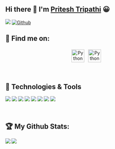 ## Hi there 👋 I'm [Pritesh Tripathi][website] 😀
![](https://visitor-badge.laobi.icu/badge?page_id=priteshtripathi7.priteshtripathi7) [![Github](https://img.shields.io/github/followers/priteshtripathi7?label=Followers&logo=Github)](https://github.com/priteshtripathi7)

## :email: Find me on:
<p align="center">
   <a href="https://www.linkedin.com/in/pritesh-kumar-tripathi-441aa1171/" target="_blank" rel="noopener noreferrer"> <img src="https://cdn.jsdelivr.net/npm/simple-icons@v3/icons/linkedin.svg" alt="Python" height="40" style="vertical-align:top; margin:4px"></a>
   <a href="mailto:pritesh.kt@gmail.com"> <img src="https://cdn.jsdelivr.net/npm/simple-icons@v3/icons/gmail.svg" alt="Python" height="40" style="vertical-align:top; margin:4px"></a> 
</p>

<br />

## 🔧 Technologies & Tools
![](https://img.shields.io/badge/Code-JavaScript-informational?style=flat&logo=javascript&logoColor=white&color=2bbc8a)
![](https://img.shields.io/badge/Code-Python-informational?style=flat&logo=python&logoColor=white&color=2bbc8a)
![](https://img.shields.io/badge/Code-C++-informational?style=flat&logo=c%2B%2B&logoColor=white&color=2bbc8a)
![](https://img.shields.io/badge/Code-MySQL-informational?style=flat&logo=mysql&logoColor=white&color=2bbc8a)
![](https://img.shields.io/badge/Backend-NodeJS-informational?style=flat&logo=node&logoColor=white&color=2bbc8a)
![](https://img.shields.io/badge/Backend-Django-informational?style=flat&logo=django&logoColor=white&color=2bbc8a)
![](https://img.shields.io/badge/Application-Hadoop-informational?style=flat&logo=hadoop&logoColor=white&color=2bbc8a)
![](https://img.shields.io/badge/OS-Linux-informational?style=flat&logo=linux&logoColor=white&color=2bbc8a)
</p>

<br />

## :trophy: My Github Stats:

<!--
![GitHub stats](https://readme-stats-cfgj2cxdy.vercel.app/api?username=CharalambosIoannou&count_private=true&show_icons=true&theme=tokyonight)
![Top Langs](https://readme-stats-cfgj2cxdy.vercel.app/api/top-langs/?username=CharalambosIoannou&hide=php&theme=tokyonight)
-->
<div>
<a href="https://readme-stats-cfgj2cxdy.vercel.app/api?username=priteshtripathi7&count_private=true&show_icons=true&theme=tokyonight">
  <img  align="left" src="https://readme-stats-cfgj2cxdy.vercel.app/api?username=priteshtripathi7&count_private=true&show_icons=true&theme=tokyonight" />
</a>
<a href="https://readme-stats-cfgj2cxdy.vercel.app/api/top-langs/?username=priteshtripathi7&hide=php&theme=tokyonight">
  <img align="left" src="https://readme-stats-cfgj2cxdy.vercel.app/api/top-langs/?username=priteshtripathi7&hide=php&theme=tokyonight" />
</a>
</div>



[website]: https://linkedin.com/in/pritesh-kumar-tripathi-441aa1171
[linkedin]: https://linkedin.com/in/pritesh-kumar-tripathi-441aa1171
[mail]: mailto:pritesh.kt@gmail.com
